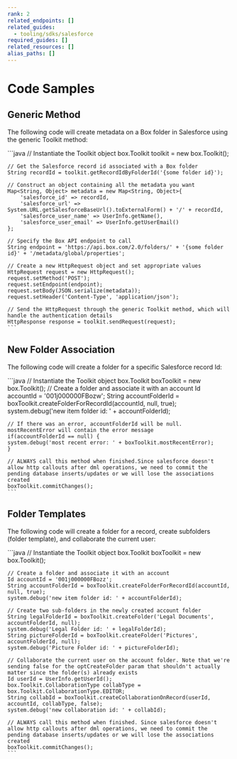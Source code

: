 ```yaml
---
rank: 2
related_endpoints: []
related_guides: 
  - tooling/sdks/salesforce
required_guides: []
related_resources: []
alias_paths: []
---
```


# Code Samples

## Generic Method

The following code will create metadata on a Box folder in Salesforce using the
generic Toolkit method:

<!-- markdownlint-disable line-length -->

<Tabs>
  <Tab title='Apex'>
    ```java
    // Instantiate the Toolkit object
    box.Toolkit toolkit = new box.Toolkit();

    // Get the Salesforce record id associated with a Box folder
    String recordId = toolkit.getRecordIdByFolderId('{some folder id}');

    // Construct an object containing all the metadata you want
    Map<String, Object> metadata = new Map<String, Object>{
        'salesforce_id' => recordId,
        'salesforce_url' => System.URL.getSalesforceBaseUrl().toExternalForm() + '/' + recordId,
        'salesforce_user_name' => UserInfo.getName(),
        'salesforce_user_email' => UserInfo.getUserEmail()
    };

    // Specify the Box API endpoint to call
    String endpoint = 'https://api.box.com/2.0/folders/' + '{some folder id}' + '/metadata/global/properties';

    // Create a new HttpRequest object and set appropriate values
    HttpRequest request = new HttpRequest();
    request.setMethod('POST');
    request.setEndpoint(endpoint);
    request.setBody(JSON.serialize(metadata));
    request.setHeader('Content-Type', 'application/json');

    // Send the HttpRequest through the generic Toolkit method, which will handle the authentication details
    HttpResponse response = toolkit.sendRequest(request);
    ```
  </Tab>
</Tabs>

<!-- markdownlint-enable line-length -->

## New Folder Association

The following code will create a folder for a specific Salesforce record Id:

<!-- markdownlint-disable line-length -->

<Tabs>
  <Tab title='Apex'>
    ```java
    // Instantiate the Toolkit object
    box.Toolkit boxToolkit = new box.Toolkit();
    // Create a folder and associate it with an account
    Id accountId = '001j000000FBozw';
    String accountFolderId = boxToolkit.createFolderForRecordId(accountId, null, true);
    system.debug('new item folder id: ' + accountFolderId);

    // If there was an error, accountFolderId will be null. mostRecentError will contain the error message
    if(accountFolderId == null) {
    system.debug('most recent error: ' + boxToolkit.mostRecentError);
    }

    // ALWAYS call this method when finished.Since salesforce doesn't allow http callouts after dml operations, we need to commit the pending database inserts/updates or we will lose the associations created
    boxToolkit.commitChanges();
    ```
  </Tab>
</Tabs>

<!-- markdownlint-enable line-length -->

## Folder Templates

The following code will create a folder for a record, create subfolders (folder
template), and collaborate the current user:

<!-- markdownlint-disable line-length -->

<Tabs>
  <Tab title='Apex'>
    ```java
    // Instantiate the Toolkit object
    box.Toolkit boxToolkit = new box.Toolkit();

    // Create a folder and associate it with an account
    Id accountId = '001j000000FBozz';
    String accountFolderId = boxToolkit.createFolderForRecordId(accountId, null, true);
    system.debug('new item folder id: ' + accountFolderId);

    // Create two sub-folders in the newly created account folder
    String legalFolderId = boxToolkit.createFolder('Legal Documents', accountFolderId, null);
    system.debug('Legal Folder id: ' + legalFolderId);
    String pictureFolderId = boxToolkit.createFolder('Pictures', accountFolderId, null);
    system.debug('Picture Folder id: ' + pictureFolderId);

    // Collaborate the current user on the account folder. Note that we're sending false for the optCreateFolder param that shouldn't actually matter since the folder(s) already exists 
    Id userId = UserInfo.getUserId();
    box.Toolkit.CollaborationType collabType = box.Toolkit.CollaborationType.EDITOR;
    String collabId = boxToolkit.createCollaborationOnRecord(userId, accountId, collabType, false);
    system.debug('new collaboration id: ' + collabId);

    // ALWAYS call this method when finished. Since salesforce doesn't allow http callouts after dml operations, we need to commit the pending database inserts/updates or we will lose the associations created
    boxToolkit.commitChanges();
    ```
  </Tab>
</Tabs>

<!-- markdownlint-enable line-length -->
